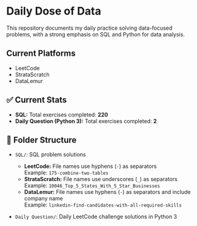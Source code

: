 # Daily Dose of Data

This repository documents my daily practice solving data-focused problems, with a strong emphasis on SQL and Python for data analysis.

## Current Platforms
- LeetCode  
- StrataScratch  
- DataLemur

## ✅ Current Stats

- **SQL:** Total exercises completed: **220**
- **Daily Question (Python 3):** Total exercises completed: **2**

## 📁 Folder Structure

- `SQL/`: SQL problem solutions   
  - **LeetCode:** File names use hyphens (`-`) as separators  
    Example: `175-combine-two-tables`  
  - **StrataScratch:** File names use underscores (`_`) as separators  
    Example: `10046_Top_5_States_With_5_Star_Businesses`  
  - **DataLemur:** File names use hyphens (`-`) as separators and include company name  
    Example: `linkedin-find-candidates-with-all-required-skills`

- `Daily Question/`:  Daily LeetCode challenge solutions in Python 3
